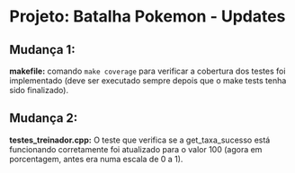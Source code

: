 # Projeto: Batalha Pokemon - Updates

## Mudança 1:
  **makefile:** comando ```make coverage``` para verificar a cobertura dos testes foi implementado (deve ser executado sempre depois que o make tests tenha sido finalizado).

## Mudança 2:
  **testes_treinador.cpp:** O teste que verifica se a get_taxa_sucesso está funcionando corretamente foi atualizado para o valor 100 (agora em porcentagem, antes era numa escala de 0 a 1).
